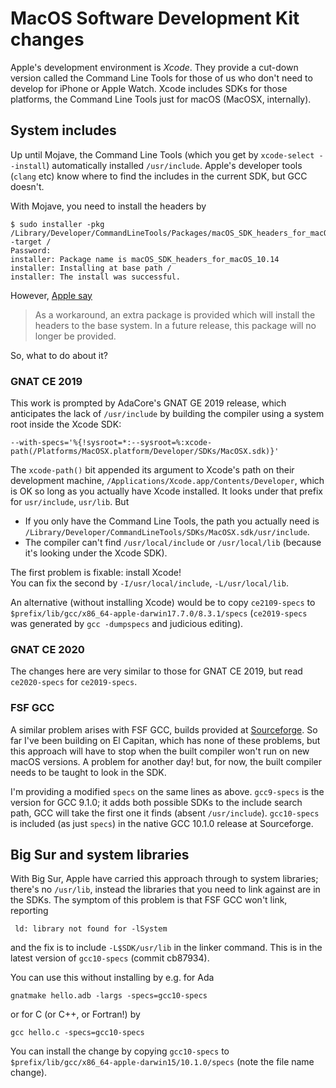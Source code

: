 # MacOS Software Development Kit changes #

Apple's development environment is _Xcode_. They provide a cut-down version called the Command Line Tools for those of us who don't need to develop for iPhone or Apple Watch. Xcode includes SDKs for those platforms, the Command Line Tools just for macOS (MacOSX, internally).

## System includes ##

Up until Mojave, the Command Line Tools (which you get by `xcode-select --install`) automatically installed `/usr/include`. Apple's developer tools (`clang` etc) know where to find the includes in the current SDK, but GCC doesn't.

With Mojave, you need to install the headers by
```
$ sudo installer -pkg /Library/Developer/CommandLineTools/Packages/macOS_SDK_headers_for_macOS_10.14.pkg -target /
Password:
installer: Package name is macOS_SDK_headers_for_macOS_10.14
installer: Installing at base path /
installer: The install was successful.
```

However, [Apple say](https://developer.apple.com/documentation/xcode_release_notes/xcode_10_release_notes#3035624)

>As a workaround, an extra package is provided which will install the headers to the base system. In a future release, this package will no longer be provided.

So, what to do about it?

### GNAT CE 2019 ###

This work is prompted by AdaCore's GNAT GE 2019 release, which anticipates the lack of `/usr/include` by building the compiler using a system root inside the Xcode SDK:
```
--with-specs='%{!sysroot=*:--sysroot=%:xcode-path(/Platforms/MacOSX.platform/Developer/SDKs/MacOSX.sdk)}'
```

The `xcode-path()` bit appended its argument to Xcode's path on their development machine, `/Applications/Xcode.app/Contents/Developer`, which is OK so long as you actually have Xcode installed. It looks under that prefix for `usr/include`, `usr/lib`. But

* If you only have the Command Line Tools, the path you actually need is `/Library/Developer/CommandLineTools/SDKs/MacOSX.sdk/usr/include`.
* The compiler can't find `/usr/local/include` or `/usr/local/lib` (because it's looking under the Xcode SDK).

The first problem is fixable: install Xcode!  
You can fix the second by `-I/usr/local/include`, `-L/usr/local/lib`.

An alternative (without installing Xcode) would be to copy `ce2109-specs` to `$prefix/lib/gcc/x86_64-apple-darwin17.7.0/8.3.1/specs` (`ce2019-specs` was generated by `gcc -dumpspecs` and judicious editing).

### GNAT CE 2020 ###

The changes here are very similar to those for GNAT CE 2019, but read `ce2020-specs` for `ce2019-specs`. 

### FSF GCC ###

A similar problem arises with FSF GCC, builds provided at [Sourceforge](https://sourceforge.net/projects/gnuada/files/GNAT_GCC%20Mac%20OS%20X/). So far I've been building on El Capitan, which has none of these problems, but this approach will have to stop when the built compiler won't run on new macOS versions. A problem for another day! but, for now, the built compiler needs to be taught to look in the SDK.

I'm providing a modified `specs` on the same lines as above. `gcc9-specs` is the version for GCC 9.1.0; it adds both possible SDKs to the include search path, GCC will take the first one it finds (absent `/usr/include`). `gcc10-specs` is included (as just `specs`) in the native GCC 10.1.0 release at Sourceforge.

## Big Sur and system libraries ##

With Big Sur, Apple have carried this approach through to system libraries; there's no `/usr/lib`, instead the libraries that you need to link against are in the SDKs. The symptom of this problem is that FSF GCC won't link, reporting
```
 ld: library not found for -lSystem
```
and the fix is to include `-L$SDK/usr/lib` in the linker command. This is in the latest version of `gcc10-specs` (commit cb87934).

You can use this without installing by e.g. for Ada
```
gnatmake hello.adb -largs -specs=gcc10-specs
```
or for C (or C++, or Fortran!) by
```
gcc hello.c -specs=gcc10-specs
```

You can install the change by copying `gcc10-specs` to `$prefix/lib/gcc/x86_64-apple-darwin15/10.1.0/specs` (note the file name change).
